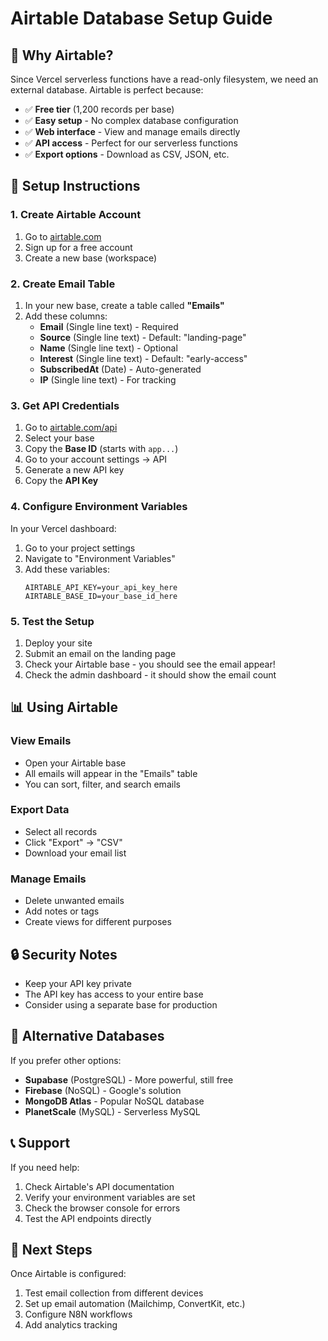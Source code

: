 # Airtable Database Setup Guide

## 🎯 Why Airtable?
Since Vercel serverless functions have a read-only filesystem, we need an external database. Airtable is perfect because:
- ✅ **Free tier** (1,200 records per base)
- ✅ **Easy setup** - No complex database configuration
- ✅ **Web interface** - View and manage emails directly
- ✅ **API access** - Perfect for our serverless functions
- ✅ **Export options** - Download as CSV, JSON, etc.

## 🔧 Setup Instructions

### 1. Create Airtable Account
1. Go to [airtable.com](https://airtable.com)
2. Sign up for a free account
3. Create a new base (workspace)

### 2. Create Email Table
1. In your new base, create a table called **"Emails"**
2. Add these columns:
   - **Email** (Single line text) - Required
   - **Source** (Single line text) - Default: "landing-page"
   - **Name** (Single line text) - Optional
   - **Interest** (Single line text) - Default: "early-access"
   - **SubscribedAt** (Date) - Auto-generated
   - **IP** (Single line text) - For tracking

### 3. Get API Credentials
1. Go to [airtable.com/api](https://airtable.com/api)
2. Select your base
3. Copy the **Base ID** (starts with `app...`)
4. Go to your account settings → API
5. Generate a new API key
6. Copy the **API Key**

### 4. Configure Environment Variables
In your Vercel dashboard:
1. Go to your project settings
2. Navigate to "Environment Variables"
3. Add these variables:
   ```
   AIRTABLE_API_KEY=your_api_key_here
   AIRTABLE_BASE_ID=your_base_id_here
   ```

### 5. Test the Setup
1. Deploy your site
2. Submit an email on the landing page
3. Check your Airtable base - you should see the email appear!
4. Check the admin dashboard - it should show the email count

## 📊 Using Airtable

### View Emails
- Open your Airtable base
- All emails will appear in the "Emails" table
- You can sort, filter, and search emails

### Export Data
- Select all records
- Click "Export" → "CSV"
- Download your email list

### Manage Emails
- Delete unwanted emails
- Add notes or tags
- Create views for different purposes

## 🔒 Security Notes
- Keep your API key private
- The API key has access to your entire base
- Consider using a separate base for production

## 🚀 Alternative Databases
If you prefer other options:
- **Supabase** (PostgreSQL) - More powerful, still free
- **Firebase** (NoSQL) - Google's solution
- **MongoDB Atlas** - Popular NoSQL database
- **PlanetScale** (MySQL) - Serverless MySQL

## 📞 Support
If you need help:
1. Check Airtable's API documentation
2. Verify your environment variables are set
3. Check the browser console for errors
4. Test the API endpoints directly

## 🎯 Next Steps
Once Airtable is configured:
1. Test email collection from different devices
2. Set up email automation (Mailchimp, ConvertKit, etc.)
3. Configure N8N workflows
4. Add analytics tracking
